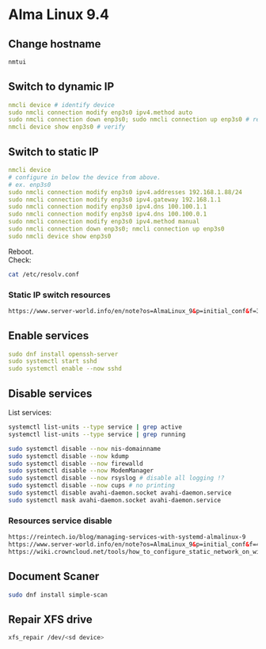 # Alma Linux 9.4

## Change hostname

```sh
nmtui
```

## Switch to dynamic IP

```yaml
nmcli device # identify device
sudo nmcli connection modify enp3s0 ipv4.method auto
sudo nmcli connection down enp3s0; sudo nmcli connection up enp3s0 # restart connection to apply changes
nmcli device show enp3s0 # verify
```

## Switch to static IP

```yaml
nmcli device
# configure in below the device from above.
# ex. enp3s0
sudo nmcli connection modify enp3s0 ipv4.addresses 192.168.1.88/24
sudo nmcli connection modify enp3s0 ipv4.gateway 192.168.1.1
sudo nmcli connection modify enp3s0 ipv4.dns 100.100.1.1
sudo nmcli connection modify enp3s0 ipv4.dns 100.100.0.1
sudo nmcli connection modify enp3s0 ipv4.method manual
sudo nmcli connection down enp3s0; nmcli connection up enp3s0
sudo nmcli device show enp3s0
```

Reboot.  
Check:

```sh
cat /etc/resolv.conf
```

### Static IP switch resources

```html
https://www.server-world.info/en/note?os=AlmaLinux_9&p=initial_conf&f=3
```

## Enable services

```yaml
sudo dnf install openssh-server
sudo systemctl start sshd
sudo systemctl enable --now sshd
```

## Disable services

List services:

```sh
systemctl list-units --type service | grep active
systemctl list-units --type service | grep running
```

```sh
sudo systemctl disable --now nis-domainname
sudo systemctl disable --now kdump
sudo systemctl disable --now firewalld
sudo systemctl disable --now ModemManager
sudo systemctl disable --now rsyslog # disable all logging !?
sudo systemctl disable --now cups # no printing
sudo systemctl disable avahi-daemon.socket avahi-daemon.service 
sudo systemctl mask avahi-daemon.socket avahi-daemon.service 
```

### Resources service disable

```html
https://reintech.io/blog/managing-services-with-systemd-almalinux-9
https://www.server-world.info/en/note?os=AlmaLinux_9&p=initial_conf&f=4
https://wiki.crowncloud.net/tools/how_to_configure_static_network_on_windows_server?How_to_Reclaim_RAM_from_the_System_Reserve_with_AlmaLinux_9
```

## Document Scaner

```sh
sudo dnf install simple-scan
```

## Repair XFS drive

```sh
xfs_repair /dev/<sd device>
```
